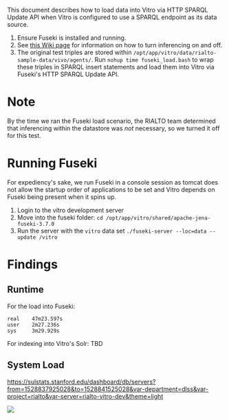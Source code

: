 This document describes how to load data into Vitro via HTTP SPARQL Update API when Vitro is configured to use a SPARQL endpoint as its data source.

1. Ensure Fuseki is installed and running.
2. See [this Wiki page](https://github.com/sul-dlss/rialto/wiki/Disable-enable-inferencing-at-startup) for information on how to turn inferencing on and off.
3. The original test triples are stored within `/opt/app/vitro/data/rialto-sample-data/vivo/agents/`. Run `nohup time fuseki_load.bash` to wrap these triples in SPARQL insert statements and load them into Vitro via Fuseki's HTTP SPARQL Update API.

# Note

By the time we ran the Fuseki load scenario, the RIALTO team determined that inferencing within the datastore was *not* necessary, so we turned it off for this test.

# Running Fuseki

For expediency's sake, we run Fuseki in a console session as tomcat does not allow the startup order of applications to be set and Vitro depends on Fuseki being present when it spins up.

1. Login to the vitro development server
2. Move into the fuseki folder: `cd /opt/app/vitro/shared/apache-jena-fuseki-3.7.0`
3. Run the server with the `vitro` data set `./fuseki-server --loc=data --update /vitro`

# Findings

## Runtime

For the load into Fuseki:
```
real    47m23.597s
user    2m27.236s
sys     3m29.929s
```

For indexing into Vitro's Solr: TBD

## System Load

https://sulstats.stanford.edu/dashboard/db/servers?from=1528837925028&to=1528841525028&var-department=dlss&var-project=rialto&var-server=rialto-vitro-dev&theme=light

![](https://user-images.githubusercontent.com/131982/41320098-3f6139d4-6e53-11e8-8a98-64b28b61f574.png)
